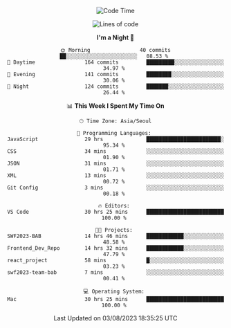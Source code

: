 <div align=center>
 
<!--START_SECTION:waka-->
![Code Time](http://img.shields.io/badge/Code%20Time-143%20hrs%2051%20mins-blue)

![Lines of code](https://img.shields.io/badge/From%20Hello%20World%20I%27ve%20Written-3.0%20million%20lines%20of%20code-blue)

**I'm a Night 🦉** 

```text
🌞 Morning                40 commits          ██░░░░░░░░░░░░░░░░░░░░░░░   08.53 % 
🌆 Daytime                164 commits         █████████░░░░░░░░░░░░░░░░   34.97 % 
🌃 Evening                141 commits         ████████░░░░░░░░░░░░░░░░░   30.06 % 
🌙 Night                  124 commits         ███████░░░░░░░░░░░░░░░░░░   26.44 % 
```


📊 **This Week I Spent My Time On** 

```text
🕑︎ Time Zone: Asia/Seoul

💬 Programming Languages: 
JavaScript               29 hrs              ████████████████████████░   95.34 % 
CSS                      34 mins             ░░░░░░░░░░░░░░░░░░░░░░░░░   01.90 % 
JSON                     31 mins             ░░░░░░░░░░░░░░░░░░░░░░░░░   01.71 % 
XML                      13 mins             ░░░░░░░░░░░░░░░░░░░░░░░░░   00.72 % 
Git Config               3 mins              ░░░░░░░░░░░░░░░░░░░░░░░░░   00.18 % 

🔥 Editors: 
VS Code                  30 hrs 25 mins      █████████████████████████   100.00 % 

🐱‍💻 Projects: 
SWF2023-BAB              14 hrs 46 mins      ████████████░░░░░░░░░░░░░   48.58 % 
Frontend_Dev_Repo        14 hrs 32 mins      ████████████░░░░░░░░░░░░░   47.79 % 
react_project            58 mins             █░░░░░░░░░░░░░░░░░░░░░░░░   03.23 % 
swf2023-team-bab         7 mins              ░░░░░░░░░░░░░░░░░░░░░░░░░   00.41 % 

💻 Operating System: 
Mac                      30 hrs 25 mins      █████████████████████████   100.00 % 
```


 Last Updated on 03/08/2023 18:35:25 UTC
<!--END_SECTION:waka-->
 </div>
